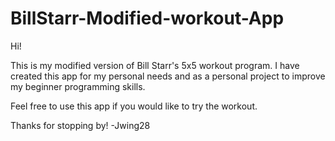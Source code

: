 # BillStarr-Modified-workout-App
Hi!

This is my modified version of Bill Starr's 5x5 workout program. I have created this app for my personal needs and
as a personal project to improve my beginner programming skills.

Feel free to use this app if you would like to try the workout. 

Thanks for stopping by! 
-Jwing28
